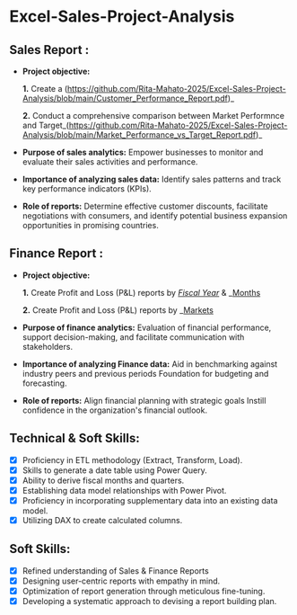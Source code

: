 # Excel-Sales-Project-Analysis

## Sales Report :


- **Project objective:** 

    **1.** Create a (https://github.com/Rita-Mahato-2025/Excel-Sales-Project-Analysis/blob/main/Customer_Performance_Report.pdf)_ 

    **2.** Conduct a comprehensive comparison between Market Performnce and Target_(https://github.com/Rita-Mahato-2025/Excel-Sales-Project-Analysis/blob/main/Market_Performance_vs_Target_Report.pdf)_

- **Purpose of sales analytics:** Empower businesses to monitor and evaluate their sales activities and performance.

- **Importance of analyzing sales data:** Identify sales patterns and track key performance indicators (KPIs).

- **Role of reports:** Determine effective customer discounts, facilitate negotiations with consumers, and identify potential business expansion opportunities in promising countries.


## Finance Report :

- **Project objective:** 

    **1.** Create Profit and Loss (P&L) reports by _[Fiscal Year](https://github.com/Rita-Mahato-2025/Excel-Sales-Project-Analysis/blob/main/P%26L_Statement_By_Fiscal_Year.pdf)_ & _[Months](https://github.com/Rita-Mahato-2025/Excel-Sales-Project-Analysis/blob/main/P%26L_Statement_By_Months.pdf)

   **2.** Create Profit and Loss (P&L) reports by _[Markets](https://github.com/Rita-Mahato-2025/Excel-Sales-Project-Analysis/blob/main/P%26L_Statement_By_Market.pdf)
- **Purpose of finance analytics:** Evaluation of financial performance, support decision-making, and facilitate communication with stakeholders.

- **Importance of analyzing Finance data:** Aid in benchmarking against industry peers and previous periods Foundation for budgeting and forecasting.

- **Role of reports:** Align financial planning with strategic goals Instill confidence in the organization's financial outlook.


## Technical & Soft Skills:
- [x]	Proficiency in ETL methodology (Extract, Transform, Load).
- [x]	Skills to generate a date table using Power Query.
- [x]	Ability to derive fiscal months and quarters.
- [x]	Establishing data model relationships with Power Pivot.
- [x]	Proficiency in incorporating supplementary data into an existing data model.
- [x]	Utilizing DAX to create calculated columns.

## Soft Skills:
- [x]	Refined understanding of Sales & Finance Reports
- [x]	Designing user-centric reports with empathy in mind.
- [x]	Optimization of report generation through meticulous fine-tuning.
- [x]	Developing a systematic approach to devising a report building plan.
